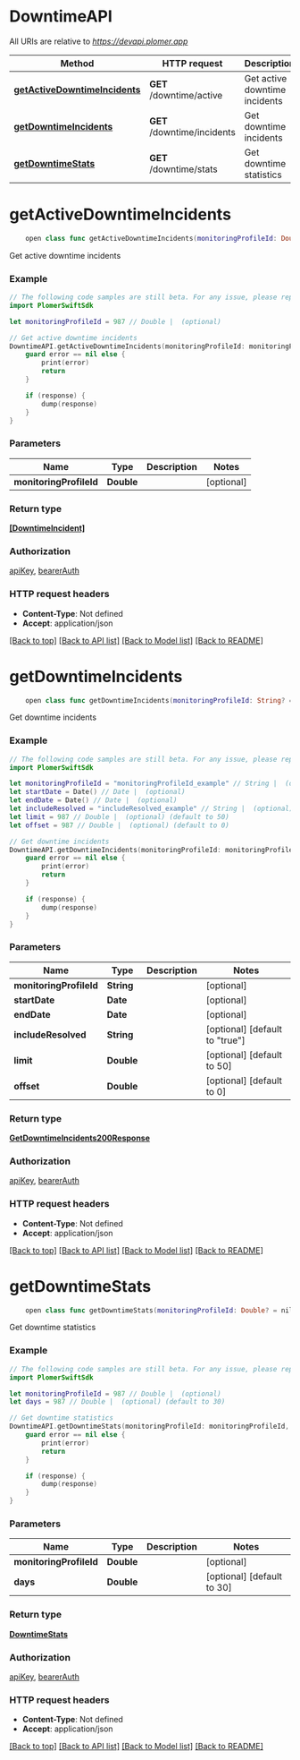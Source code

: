 # DowntimeAPI

All URIs are relative to *https://devapi.plomer.app*

Method | HTTP request | Description
------------- | ------------- | -------------
[**getActiveDowntimeIncidents**](DowntimeAPI.md#getactivedowntimeincidents) | **GET** /downtime/active | Get active downtime incidents
[**getDowntimeIncidents**](DowntimeAPI.md#getdowntimeincidents) | **GET** /downtime/incidents | Get downtime incidents
[**getDowntimeStats**](DowntimeAPI.md#getdowntimestats) | **GET** /downtime/stats | Get downtime statistics


# **getActiveDowntimeIncidents**
```swift
    open class func getActiveDowntimeIncidents(monitoringProfileId: Double? = nil, completion: @escaping (_ data: [DowntimeIncident]?, _ error: Error?) -> Void)
```

Get active downtime incidents

### Example
```swift
// The following code samples are still beta. For any issue, please report via http://github.com/OpenAPITools/openapi-generator/issues/new
import PlomerSwiftSdk

let monitoringProfileId = 987 // Double |  (optional)

// Get active downtime incidents
DowntimeAPI.getActiveDowntimeIncidents(monitoringProfileId: monitoringProfileId) { (response, error) in
    guard error == nil else {
        print(error)
        return
    }

    if (response) {
        dump(response)
    }
}
```

### Parameters

Name | Type | Description  | Notes
------------- | ------------- | ------------- | -------------
 **monitoringProfileId** | **Double** |  | [optional] 

### Return type

[**[DowntimeIncident]**](DowntimeIncident.md)

### Authorization

[apiKey](../README.md#apiKey), [bearerAuth](../README.md#bearerAuth)

### HTTP request headers

 - **Content-Type**: Not defined
 - **Accept**: application/json

[[Back to top]](#) [[Back to API list]](../README.md#documentation-for-api-endpoints) [[Back to Model list]](../README.md#documentation-for-models) [[Back to README]](../README.md)

# **getDowntimeIncidents**
```swift
    open class func getDowntimeIncidents(monitoringProfileId: String? = nil, startDate: Date? = nil, endDate: Date? = nil, includeResolved: String? = nil, limit: Double? = nil, offset: Double? = nil, completion: @escaping (_ data: GetDowntimeIncidents200Response?, _ error: Error?) -> Void)
```

Get downtime incidents

### Example
```swift
// The following code samples are still beta. For any issue, please report via http://github.com/OpenAPITools/openapi-generator/issues/new
import PlomerSwiftSdk

let monitoringProfileId = "monitoringProfileId_example" // String |  (optional)
let startDate = Date() // Date |  (optional)
let endDate = Date() // Date |  (optional)
let includeResolved = "includeResolved_example" // String |  (optional) (default to "true")
let limit = 987 // Double |  (optional) (default to 50)
let offset = 987 // Double |  (optional) (default to 0)

// Get downtime incidents
DowntimeAPI.getDowntimeIncidents(monitoringProfileId: monitoringProfileId, startDate: startDate, endDate: endDate, includeResolved: includeResolved, limit: limit, offset: offset) { (response, error) in
    guard error == nil else {
        print(error)
        return
    }

    if (response) {
        dump(response)
    }
}
```

### Parameters

Name | Type | Description  | Notes
------------- | ------------- | ------------- | -------------
 **monitoringProfileId** | **String** |  | [optional] 
 **startDate** | **Date** |  | [optional] 
 **endDate** | **Date** |  | [optional] 
 **includeResolved** | **String** |  | [optional] [default to &quot;true&quot;]
 **limit** | **Double** |  | [optional] [default to 50]
 **offset** | **Double** |  | [optional] [default to 0]

### Return type

[**GetDowntimeIncidents200Response**](GetDowntimeIncidents200Response.md)

### Authorization

[apiKey](../README.md#apiKey), [bearerAuth](../README.md#bearerAuth)

### HTTP request headers

 - **Content-Type**: Not defined
 - **Accept**: application/json

[[Back to top]](#) [[Back to API list]](../README.md#documentation-for-api-endpoints) [[Back to Model list]](../README.md#documentation-for-models) [[Back to README]](../README.md)

# **getDowntimeStats**
```swift
    open class func getDowntimeStats(monitoringProfileId: Double? = nil, days: Double? = nil, completion: @escaping (_ data: DowntimeStats?, _ error: Error?) -> Void)
```

Get downtime statistics

### Example
```swift
// The following code samples are still beta. For any issue, please report via http://github.com/OpenAPITools/openapi-generator/issues/new
import PlomerSwiftSdk

let monitoringProfileId = 987 // Double |  (optional)
let days = 987 // Double |  (optional) (default to 30)

// Get downtime statistics
DowntimeAPI.getDowntimeStats(monitoringProfileId: monitoringProfileId, days: days) { (response, error) in
    guard error == nil else {
        print(error)
        return
    }

    if (response) {
        dump(response)
    }
}
```

### Parameters

Name | Type | Description  | Notes
------------- | ------------- | ------------- | -------------
 **monitoringProfileId** | **Double** |  | [optional] 
 **days** | **Double** |  | [optional] [default to 30]

### Return type

[**DowntimeStats**](DowntimeStats.md)

### Authorization

[apiKey](../README.md#apiKey), [bearerAuth](../README.md#bearerAuth)

### HTTP request headers

 - **Content-Type**: Not defined
 - **Accept**: application/json

[[Back to top]](#) [[Back to API list]](../README.md#documentation-for-api-endpoints) [[Back to Model list]](../README.md#documentation-for-models) [[Back to README]](../README.md)

